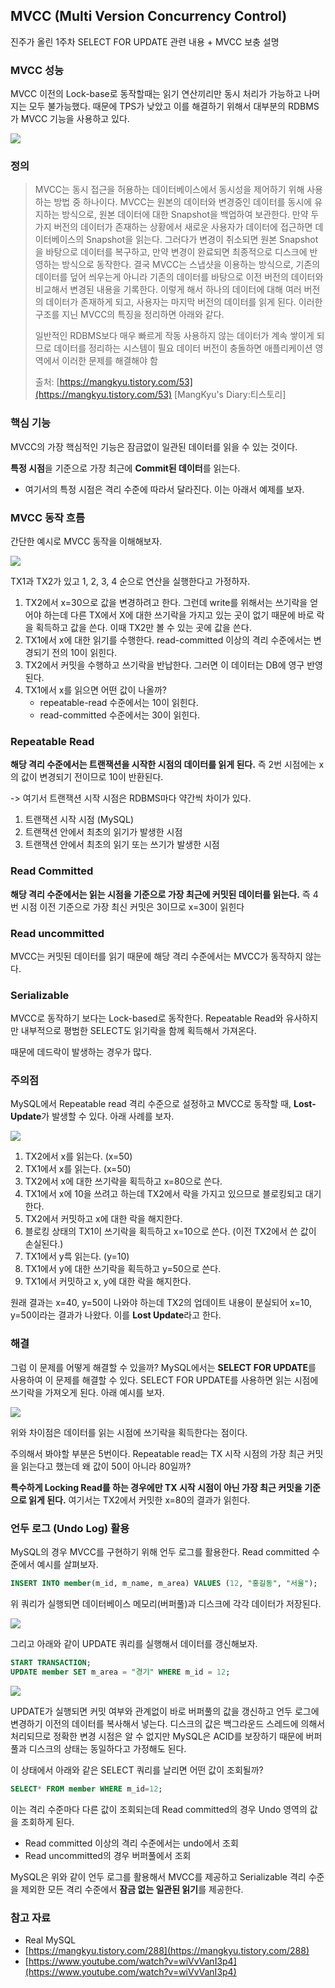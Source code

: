 ## MVCC (Multi Version Concurrency Control)

진주가 올린 1주차 SELECT FOR UPDATE 관련 내용 + MVCC 보충 설명

### MVCC 성능

MVCC 이전의 Lock-base로 동작할때는 읽기 연산끼리만 동시 처리가 가능하고 나머지는 모두 불가능했다. 때문에 TPS가 낮았고 이를 해결하기 위해서 대부분의 RDBMS가 MVCC 기능을 사용하고 있다.

<img src="image/compare.png">



### 정의

> MVCC는 동시 접근을 허용하는 데이터베이스에서 동시성을 제어하기 위해 사용하는 방법 중 하나이다.
> MVCC는 원본의 데이터와 변경중인 데이터를 동시에 유지하는 방식으로, 원본 데이터에 대한 Snapshot을 백업하여 보관한다. 만약 두 가지 버전의 데이터가 존재하는 상황에서 새로운 사용자가 데이터에 접근하면 데이터베이스의 Snapshot을 읽는다. 그러다가 변경이 취소되면 원본 Snapshot을 바탕으로 데이터를 복구하고, 만약 변경이 완료되면 최종적으로 디스크에 반영하는 방식으로 동작한다.
> 결국 MVCC는 스냅샷을 이용하는 방식으로, 기존의 데이터를 덮어 씌우는게 아니라 기존의 데이터를 바탕으로 이전 버전의 데이터와 비교해서 변경된 내용을 기록한다. 이렇게 해서 하나의 데이터에 대해 여러 버전의 데이터가 존재하게 되고, 사용자는 마지막 버전의 데이터를 읽게 된다. 이러한 구조를 지닌 MVCC의 특징을 정리하면 아래와 같다.
>
> 일반적인 RDBMS보다 매우 빠르게 작동
> 사용하지 않는 데이터가 계속 쌓이게 되므로 데이터를 정리하는 시스템이 필요
> 데이터 버전이 충돌하면 애플리케이션 영역에서 이러한 문제를 해결해야 함
>
> 출처: [https://mangkyu.tistory.com/53](https://mangkyu.tistory.com/53) [MangKyu's Diary:티스토리]



### 핵심 기능

MVCC의 가장 핵심적인 기능은 잠금없이 일관된 데이터를 읽을 수 있는 것이다.

 **특정 시점**을 기준으로 가장 최근에 **Commit된 데이터**를 읽는다.

* 여기서의 특정 시점은 격리 수준에 따라서 달라진다. 이는 아래서 예제를 보자.



### MVCC 동작 흐름

간단한 예시로 MVCC 동작을 이해해보자.

<img src="image/mvcc_work.png">

TX1과 TX2가 있고 1, 2, 3, 4 순으로 연산을 실행한다고 가정하자.

1. TX2에서 x=30으로 값을 변경하려고 한다. 그런데 write를 위해서는 쓰기락을 얻어야 하는데 다른 TX에서 X에 대한 쓰기락을 가지고 있는 곳이 없기 때문에 바로 락을 획득하고 값을 쓴다. 이때 TX2만 볼 수 있는 곳에 값을 쓴다.
2. TX1에서 x에 대한 읽기를 수행한다. read-committed 이상의 격리 수준에서는 변경되기 전의 10이 읽힌다.
3. TX2에서 커밋을 수행하고 쓰기락을 반납한다. 그러면 이 데이터는 DB에 영구 반영된다.
4. TX1에서 x를 읽으면 어떤 값이 나올까?
   * repeatable-read 수준에서는 10이 읽힌다.
   * read-committed 수준에서는 30이 읽힌다.



### Repeatable Read

**해당 격리 수준에서는 트랜잭션을 시작한 시점의 데이터를 읽게 된다.** 즉 2번 시점에는 x의 값이 변경되기 전이므로 10이 반환된다.

-> 여기서 트랜잭션 시작 시점은 RDBMS마다 약간씩 차이가 있다.

1. 트랜잭션 시작 시점 (MySQL)
2. 트랜잭션 안에서 최초의 읽기가 발생한 시점
3. 트랜잭션 안에서 최초의 읽기 또는 쓰기가 발생한 시점



### Read Committed

**해당 격리 수준에서는 읽는 시점을 기준으로 가장 최근에 커밋된 데이터를 읽는다.** 즉 4번 시점 이전 기준으로 가장 최신 커밋은 3이므로 x=30이 읽힌다

### 

### Read uncommitted

MVCC는 커밋된 데이터를 읽기 때문에 해당 격리 수준에서는 MVCC가 동작하지 않는다.



### Serializable

MVCC로 동작하기 보다는 Lock-based로 동작한다. Repeatable Read와 유사하지만 내부적으로 평범한 SELECT도 읽기락을 함께 획득해서 가져온다.  

때문에 데드락이 발생하는 경우가 많다.

### 

### 주의점

MySQL에서 Repeatable read 격리 수준으로 설정하고 MVCC로 동작할 때, **Lost-Update**가 발생할 수 있다. 아래 사례를 보자.

<img src="image/mvcc_work2.png">

1. TX2에서 x를 읽는다. (x=50)
2. TX1에서 x를 읽는다. (x=50)
3. TX2에서 x에 대한 쓰기락을 획득하고 x=80으로 쓴다.
4. TX1에서 x에 10을 쓰려고 하는데 TX2에서 락을 가지고 있으므로 블로킹되고 대기한다.
5. TX2에서 커밋하고 x에 대한 락을 해지한다.
6. 블로킹 상태의 TX1이 쓰기락을 획득하고 x=10으로 쓴다. (이전 TX2에서 쓴 값이 손실된다.)
7. TX1에서 y륵 읽는다. (y=10)
8. TX1에서 y에 대한 쓰기락을 획득하고 y=50으로 쓴다.
9. TX1에서 커밋하고 x, y에 대한 락을 해지한다.

원래 결과는 x=40, y=50이 나와야 하는데 TX2의 업데이트 내용이 분실되어 x=10, y=50이라는 결과가 나왔다. 이를 **Lost Update**라고 한다.



### 해결

그럼 이 문제를 어떻게 해결할 수 있을까? MySQL에서는 **SELECT FOR UPDATE**를 사용하여 이 문제를 해결할 수 있다. SELECT FOR UPDATE를 사용하면 읽는 시점에 쓰기락을 가져오게 된다. 아래 예시를 보자.

<img src="image/mvcc_work3.png">

위와 차이점은 데이터를 읽는 시점에 쓰기락을 획득한다는 점이다.

주의해서 봐야할 부분은 5번이다. Repeatable read는 TX 시작 시점의 가장 최근 커밋을 읽는다고 했는데 왜 값이 50이 아니라 80일까?

**특수하게 Locking Read를 하는 경우에만 TX 시작 시점이 아닌 가장 최근 커밋을 기준으로 읽게 된다.** 여기서는 TX2에서 커밋한 x=80의 결과가 읽힌다.



### 언두 로그 (Undo Log) 활용

MySQL의 경우 MVCC를 구현하기 위해 언두 로그를 활용한다. Read committed 수준에서 예시를 살펴보자.



```SQL
INSERT INTO member(m_id, m_name, m_area) VALUES (12, "홍길동", "서울");
```

위 쿼리가 실행되면 데이터베이스 메모리(버퍼풀)과 디스크에 각각 데이터가 저장된다.

<img src="image/undo_mysql.png">



그리고 아래와 같이 UPDATE 쿼리를 실행해서 데이터를 갱신해보자.

```SQL
START TRANSACTION;
UPDATE member SET m_area = "경기" WHERE m_id = 12;
```

<img src="image/undo_mysql2.png">

UPDATE가 실행되면 커밋 여부와 관계없이 바로 버퍼풀의 값을 갱신하고 언두 로그에 변경하기 이전의 데이터를 복사해서 넣는다. 디스크의 값은 백그라운드 스레드에 의해서 처리되므로 정확한 변경 시점은 알 수 없지만 MySQL은 ACID를 보장하기 때문에 버퍼풀과 디스크의 상태는 동일하다고 가정해도 된다.

이 상태에서 아래와 같은 SELECT 쿼리를 날리면 어떤 값이 조회될까?

```SQL
SELECT* FROM member WHERE m_id=12;
```

이는 격리 수준마다 다른 값이 조회되는데 Read committed의 경우 Undo 영역의 값을 조회하게 된다. 

* Read committed 이상의 격리 수준에서는 undo에서 조회 
* Read uncommitted의 경우 버퍼풀에서 조회 

MySQL은 위와 같이 언두 로그를 활용해서 MVCC를 제공하고 Serializable 격리 수준을 제외한 모든 격리 수준에서 **잠금 없는 일관된 읽기**를 제공한다.



### 참고 자료

* Real MySQL
* [https://mangkyu.tistory.com/288](https://mangkyu.tistory.com/288)
* [https://www.youtube.com/watch?v=wiVvVanI3p4](https://www.youtube.com/watch?v=wiVvVanI3p4)

